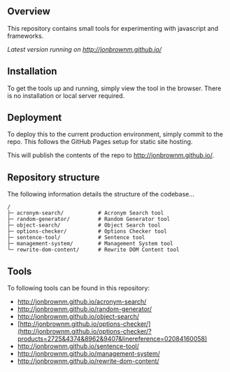 ## Overview

This repository contains small tools for experimenting with javascript and frameworks.

*Latest version running on <http://jonbrownm.github.io/>*

## Installation
To get the tools up and running, simply view the tool in the browser. There is no installation or local server required.

## Deployment
To deploy this to the current production environment, simply commit to the repo. This follows the GitHub Pages setup for static site hosting.

This will publish the contents of the repo to <http://jonbrownm.github.io/>.

## Repository structure
The following information details the structure of the codebase…

```
/
├─ acronym-search/           # Acronym Search tool
├─ random-generator/         # Random Generator tool
├─ object-search/            # Object Search tool
├─ options-checker/          # Options Checker tool
├─ sentence-tool/            # Sentence tool
├─ management-system/        # Management System tool
└─ rewrite-dom-content/      # Rewrite DOM Content tool
```

## Tools
To following tools can be found in this repository:

* <http://jonbrownm.github.io/acronym-search/>
* <http://jonbrownm.github.io/random-generator/>
* <http://jonbrownm.github.io/object-search/>
* [http://jonbrownm.github.io/options-checker/](http://jonbrownm.github.io/options-checker/?products=2725&4374&8962&9407&linereference=02084160058)
* <http://jonbrownm.github.io/sentence-tool/>
* <http://jonbrownm.github.io/management-system/>
* <http://jonbrownm.github.io/rewrite-dom-content/>

